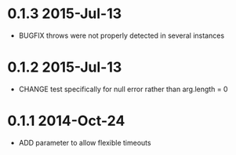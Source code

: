 # 0.1.3		2015-Jul-13
- BUGFIX throws were not properly detected in several instances

# 0.1.2		2015-Jul-13
- CHANGE test specifically for null error rather than arg.length = 0

# 0.1.1		2014-Oct-24
- ADD parameter to allow flexible timeouts